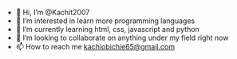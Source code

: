 - 👋 Hi, I’m @Kachit2007
- 👀 I’m interested in learn more programming languages
- 🌱 I’m currently learning html, css, javascript and python
- 💞️ I’m looking to collaborate on anything under my field right now
- 📫 How to reach me kachiobichie65@gmail.com

<!---
Kachit2007/Kachit2007 is a ✨ special ✨ repository because its `README.md` (this file) appears on your GitHub profile.
You can click the Preview link to take a look at your changes.
--->
